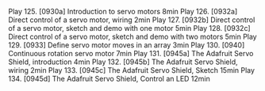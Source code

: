 Play 125. [0930a] Introduction to servo motors
8min
Play 126. [0932a] Direct control of a servo motor, wiring
2min
Play 127. [0932b] Direct control of a servo motor, sketch and demo with one motor
5min
Play 128. [0932c] Direct control of a servo motor, sketch and demo with two motors
5min
Play 129. [0933] Define servo motor moves in an array
3min
Play 130. [0940] Continuous rotation servo motor
7min
Play 131. [0945a] The Adafruit Servo Shield, introduction
4min
Play 132. [0945b] The Adafruit Servo Shield, wiring
2min
Play 133. [0945c] The Adafruit Servo Shield, Sketch
15min
Play 134. [0945d] The Adafruit Servo Shield, Control an LED
12min
